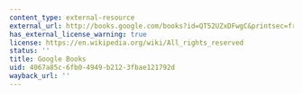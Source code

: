 ```yaml
---
content_type: external-resource
external_url: http://books.google.com/books?id=QT52UZxDFwgC&printsec=frontcover
has_external_license_warning: true
license: https://en.wikipedia.org/wiki/All_rights_reserved
status: ''
title: Google Books
uid: 4067a85c-6fb0-4949-b212-3fbae121792d
wayback_url: ''
---
```

